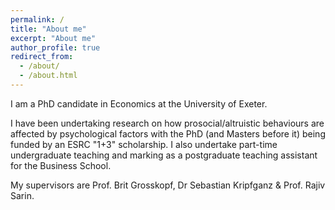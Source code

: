 ```yaml
---
permalink: /
title: "About me"
excerpt: "About me"
author_profile: true
redirect_from: 
  - /about/
  - /about.html
---
```

I am a PhD candidate in Economics at the University of Exeter.

I have been undertaking research on how prosocial/altruistic behaviours are affected by psychological factors with the PhD (and Masters before it) being funded by an ESRC "1+3" scholarship. I also undertake part-time undergraduate teaching and marking as a postgraduate teaching assistant for the Business School.

My supervisors are Prof. Brit Grosskopf, Dr Sebastian Kripfganz & Prof. Rajiv Sarin.